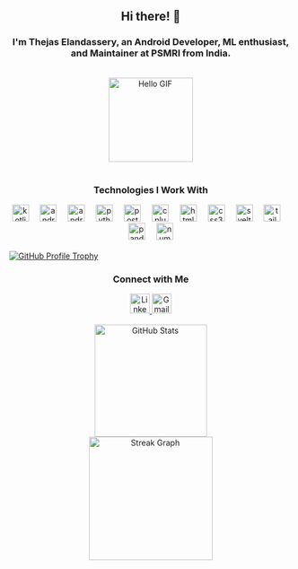 <h2 align="center">Hi there! 👋</h2> <h3 align="center">I'm Thejas Elandassery, an Android Developer, ML enthusiast, and Maintainer at PSMRI from India.</h3> <br> <div align="center"> <img align="" height="150" src="https://gifsec.com/wp-content/uploads/2022/09/hello-gif-13.gif" alt="Hello GIF" /> </div> <br> <div align="center"> <h3>Technologies I Work With</h3> <img src="https://cdn.jsdelivr.net/gh/devicons/devicon/icons/kotlin/kotlin-original.svg" height="30" alt="kotlin logo" /> <img width="12" /> <img src="https://cdn.jsdelivr.net/gh/devicons/devicon/icons/android/android-original.svg" height="30" alt="android logo" /> <img width="12" /> <img src="https://cdn.jsdelivr.net/gh/devicons/devicon/icons/androidstudio/androidstudio-original.svg" height="30" alt="androidstudio logo" /> <img width="12" /> <img src="https://cdn.jsdelivr.net/gh/devicons/devicon/icons/python/python-original.svg" height="30" alt="python logo" /> <img width="12" /> <img src="https://cdn.jsdelivr.net/gh/devicons/devicon/icons/postgresql/postgresql-original.svg" height="30" alt="postgresql logo" /> <img width="12" /> <img src="https://cdn.jsdelivr.net/gh/devicons/devicon/icons/cplusplus/cplusplus-original.svg" height="30" alt="cplusplus logo" /> <img width="12" /> <img src="https://cdn.jsdelivr.net/gh/devicons/devicon/icons/html5/html5-original.svg" height="30" alt="html5 logo" /> <img width="12" /> <img src="https://cdn.jsdelivr.net/gh/devicons/devicon/icons/css3/css3-original.svg" height="30" alt="css3 logo" /> <img width="12" /> <img src="https://cdn.jsdelivr.net/gh/devicons/devicon/icons/svelte/svelte-original.svg" height="30" alt="svelte logo" /> <img width="12" /> <img src="https://cdn.jsdelivr.net/gh/devicons/devicon/icons/tailwindcss/tailwindcss-original-wordmark.svg" height="30" alt="tailwindcss logo" /> <img width="12" /> <img src="https://cdn.jsdelivr.net/gh/devicons/devicon/icons/pandas/pandas-original.svg" height="30" alt="pandas logo" /> <img width="12" /> <img src="https://cdn.jsdelivr.net/gh/devicons/devicon/icons/numpy/numpy-original.svg" height="30" alt="numpy logo" /> </div> <br> <a href="https://github-profile-trophy.vercel.app/?username=Thejas775&rank=SECRET,SSS,SS,S,AAA,AA,A,B,C" target="_blank"> <img src="https://github-profile-trophy.vercel.app/?username=Thejas775&rank=SECRET,SSS,SS,S,AAA,AA,A,B,C" alt="GitHub Profile Trophy" /> </a><br> <div align="center"> <h3>Connect with Me</h3> <a href="https://www.linkedin.com/in/thejas-elandassery-2ab5931b2/" target="_blank"> <img src="https://img.shields.io/static/v1?message=LinkedIn&logo=linkedin&label=&color=0077B5&logoColor=white&labelColor=&style=for-the-badge" height="35" alt="LinkedIn Logo" /> </a> <a href="mailto:thejas.linux@gmail.com" target="_blank"> <img src="https://img.shields.io/static/v1?message=Gmail&logo=gmail&label=&color=D14836&logoColor=white&labelColor=&style=for-the-badge" height="35" alt="Gmail Logo" /> </a> </div> <br> <div align="center"> <img src="https://github-readme-stats.vercel.app/api?username=thejas775&hide_title=false&hide_rank=false&show_icons=true&include_all_commits=true&count_private=true&disable_animations=false&theme=dracula&locale=en&hide_border=false" height="200" alt="GitHub Stats" /> <br> <img src="https://streak-stats.demolab.com?user=thejas775&locale=en&mode=daily&theme=dark&hide_border=false&border_radius=5&order=3" height="220" alt="Streak Graph" /> </div>
